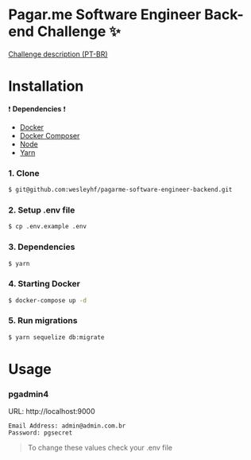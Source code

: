 # Pagar.me Software Engineer Back-end Challenge :sparkles:

<a href="https://github.com/pagarme/vagas/tree/master/desafios/software-engineer-backend" target="_blank">Challenge description (PT-BR)</a>

# Installation

:exclamation: **Dependencies** :exclamation:
- <a href="https://docs.docker.com/install/" target="_blank">Docker</a>
- <a href="https://docs.docker.com/compose/install/" target="_blank">Docker Composer</a>
- <a href="https://nodejs.org/en/download/" target="_blank">Node</a>
- <a href="https://yarnpkg.com/en/" target="_blank">Yarn</a>

### 1. Clone

```sh
$ git@github.com:wesleyhf/pagarme-software-engineer-backend.git
```

### 2. Setup .env file

```sh
$ cp .env.example .env
```

### 3. Dependencies

```sh
$ yarn
```

### 4. Starting Docker

```sh
$ docker-compose up -d
```

### 5. Run migrations

```sh
$ yarn sequelize db:migrate
```

# Usage

### pgadmin4

URL: http://localhost:9000

```
Email Address: admin@admin.com.br
Password: pgsecret
```

> To change these values check your .env file